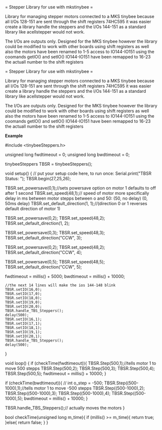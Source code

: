 = Stepper Library for use with mkstinybee =

Library for managing stepper motors connected to a MKS tinybee
because all I/Os 128-151 are sent through the shift registers 74HC595 it was easier create a library handle the steppers and the I/Os 144-151 as a standard library like acellstepper would not work.

The I/Os are outputs only. Designed for the MKS tinybee however the library could be modified to work with other boards using shift registers as well
also the motors have been renamed to 1-5
access to IO144-IO151 using the coomands getIO() and setIO() IO144-IO151 have been remapped to 16-23 the actuall number to the shift registers

= Stepper Library for use with mkstinybee =

Library for managing stepper motors connected to a MKS tinybee
because all I/Os 128-151 are sent through the shift registers 74HC595 it was easier create a library handle the steppers and the I/Os 144-151 as a standard library like acellstepper would not work.

The I/Os are outputs only. Designed for the MKS tinybee however the library could be modified to work with other boards using shift registers as well
also the motors have been renamed to 1-5
access to IO144-IO151 using the coomands getIO() and setIO() IO144-IO151 have been remapped to 16-23 the actuall number to the shift registers


**Example**

#include <tinybeeSteppers.h>

unsigned long fwdtimeout = 0;
unsigned long bwdtimeout = 0;

tinybeeSteppers TBSR = tinybeeSteppers();

void setup() {
  // put your setup code here, to run once:
  Serial.print("TBSR Status: ");
  TBSR.begin(27,25,26);
  
  TBSR.set_powersave(0,1);//sets powersave option on motor 1 defaults to off after 1 second
  TBSR.set_speed(48,1);// speed of motor more specifically delay in ms between motor stepps between o and 50: (50, no delay) (0, 50ms delay)
  TBSR.set_default_direction(1, 1);//(direction 0 or 1 reverses default direction of motor 1)
  
  TBSR.set_powersave(0,2);
  TBSR.set_speed(48,2);
  TBSR.set_default_direction(1, 2);
  
  TBSR.set_powersave(0,3);
  TBSR.set_speed(48,3);
  TBSR.set_default_direction("CCW", 3);
  
  TBSR.set_powersave(0,2);
  TBSR.set_speed(48,2);
  TBSR.set_default_direction("CCW", 4);
  
  TBSR.set_powersave(0,5);
  TBSR.set_speed(48,5);
  TBSR.set_default_direction("CCW", 5);


fwdtimeout = millis() + 5000;
bwdtimeout = millis() + 10000;

    //the next 14 lines will make the ios 144-148 blink
    TBSR.setIO(16,0);  
    TBSR.setIO(17,0);  
    TBSR.setIO(18,0);  
    TBSR.setIO(19,0);  
    TBSR.setIO(20,0);  
    TBSR.handle_TBS_Steppers();
    delay(500);
    TBSR.setIO(16,1);  
    TBSR.setIO(17,1);  
    TBSR.setIO(18,1);  
    TBSR.setIO(19,1);  
    TBSR.setIO(20,1);  
    TBSR.handle_TBS_Steppers();
    delay(500);

}

void loop() {
if (checkTime(fwdtimeout)){
  TBSR.Step(500,1);//tells motor 1 to move 500 stepps
  TBSR.Step(500,2);
  TBSR.Step(500,3);
  TBSR.Step(500,4);
  TBSR.Step(500,5);
  fwdtimeout = millis() + 10000;
  }
  
if (checkTime(bwdtimeout)){
//  int o_step = -500;
  TBSR.Step((500-1000),1);//tells motor 1 to move -500 stepps
  TBSR.Step((500-1000),2);
  TBSR.Step((500-1000),3);
  TBSR.Step((500-1000),4);
  TBSR.Step((500-1000),5);
  bwdtimeout = millis() + 10000;
  }
  
  TBSR.handle_TBS_Steppers();// actually moves the motors
}

bool checkTime(unsigned long m_time){
  if (millis() >= m_time){
      return true;
    }else{
      return false;
    }
}
